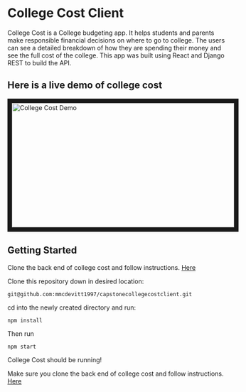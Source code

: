 # College Cost Client

College Cost is a College budgeting app. It helps students and parents
make responsible financial decisions on where to go to college. The users 
can see a detailed breakdown of how they are spending their money and see the 
full cost of the college. This app was built using React and Django REST to build the API.

## Here is a live demo of college cost 

<a href="https://youtu.be/8ouCEXQfreU" target="_blank"><img src="http://img.youtube.com/vi/8ouCEXQfreU/0.jpg" 
alt="College Cost Demo" width="500" height="280" border="10" /></a>

## Getting Started

Clone the back end of college cost and follow instructions. [Here](https://github.com/mmcdevitt1997/collegecostapi)

Clone this repository down in desired location: 

```
git@github.com:mmcdevitt1997/capstonecollegecostclient.git
```

cd into the newly created directory and run:

```
npm install
```

Then run 

```
npm start
```
College Cost should be running!

Make sure you clone the back end of college cost and follow instructions. [Here](https://github.com/mmcdevitt1997/collegecostapi) 
 
